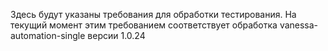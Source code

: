 ﻿Здесь будут указаны требования для обработки тестирования. На текущий момент этим требованием соответствует обработка
vanessa-automation-single версии 1.0.24